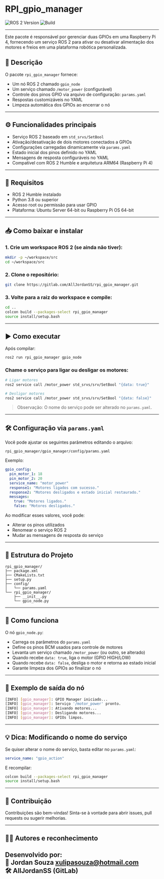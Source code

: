# RPI_gpio_manager  
![ROS 2 Version](https://img.shields.io/badge/ROS%202-Humble-green)
![Build](https://img.shields.io/badge/build-passing-brightgreen)

---

Este pacote é responsável por gerenciar duas GPIOs em uma Raspberry Pi 4, fornecendo um serviço ROS 2 para ativar ou desativar alimentação dos motores e freios em uma plataforma robótica personalizada.

## 📌 Descrição

O pacote `rpi_gpio_manager` fornece:

- Um nó ROS 2 chamado `gpio_node`
- Um serviço chamado `/motor_power` (configurável)
- Controle dos pinos GPIO via arquivo de configuração: `params.yaml`
- Respostas customizáveis no YAML
- Limpeza automática dos GPIOs ao encerrar o nó

---

## ⚙️ Funcionalidades principais

- Serviço ROS 2 baseado em `std_srvs/SetBool`
- Ativação/desativação de dois motores conectados a GPIOs
- Configurações carregadas dinamicamente via `params.yaml`
- Estado inicial dos pinos definido no YAML
- Mensagens de resposta configuráveis no YAML
- Compatível com ROS 2 Humble e arquitetura ARM64 (Raspberry Pi 4)

---

## 🧰 Requisitos

- ROS 2 Humble instalado
- Python 3.8 ou superior
- Acesso root ou permissão para usar GPIO
- Plataforma: Ubuntu Server 64-bit ou Raspberry Pi OS 64-bit

---

## 📥 Como baixar e instalar

### 1. Crie um workspace ROS 2 (se ainda não tiver):

```bash
mkdir -p ~/workspace/src
cd ~/workspace/src
```

### 2. Clone o repositório:

```bash
git clone https://gitlab.com/AllJordanSS/rpi_gpio_manager.git
```

### 3. Volte para a raiz do workspace e compile:

```bash
cd ..
colcon build --packages-select rpi_gpio_manager
source install/setup.bash
```

---

## ▶️ Como executar

Após compilar:

```bash
ros2 run rpi_gpio_manager gpio_node
```

### Chame o serviço para ligar ou desligar os motores:

```bash
# Ligar motores
ros2 service call /motor_power std_srvs/srv/SetBool "{data: true}"
```

```bash
# Desligar motores
ros2 service call /motor_power std_srvs/srv/SetBool "{data: false}"
```

> Observação: O nome do serviço pode ser alterado no `params.yaml`.

---

## 🛠️ Configuração via `params.yaml`

Você pode ajustar os seguintes parâmetros editando o arquivo:

```
rpi_gpio_manager/gpio_manager/config/params.yaml
```

Exemplo:

```yaml
gpio_config:
  pin_motor_1: 18
  pin_motor_2: 20
  service_name: "motor_power"
  response1: "Motores ligados com sucesso."
  response2: "Motores desligados e estado inicial restaurado."
  messages:
    true: "Motores ligados."
    false: "Motores desligados."
```

Ao modificar esses valores, você pode:

- Alterar os pinos utilizados
- Renomear o serviço ROS 2
- Mudar as mensagens de resposta do serviço

---

## 📁 Estrutura do Projeto

```
rpi_gpio_manager/
├── package.xml
├── CMakeLists.txt
├── setup.py
├── config/
│   └── params.yaml
└── rpi_gpio_manager/
    ├── __init__.py
    └── gpio_node.py
```

---

## 🧪 Como funciona

O nó `gpio_node.py`:

- Carrega os parâmetros do `params.yaml`
- Define os pinos BCM usados para controle de motores
- Levanta um serviço chamado `/motor_power` (ou outro, se alterado)
- Quando recebe `data: true`, liga o motor (GPIO HIGH/LOW)
- Quando recebe `data: false`, desliga o motor e retorna ao estado inicial
- Garante limpeza dos GPIOs ao finalizar o nó

---

## 📝 Exemplo de saída do nó

```bash
[INFO] [gpio_manager]: GPIO Manager iniciado...
[INFO] [gpio_manager]: Serviço '/motor_power' pronto.
[INFO] [gpio_manager]: Ativando motores...
[INFO] [gpio_manager]: Desligando motores...
[INFO] [gpio_manager]: GPIOs limpos.
```

---

## 💡 Dica: Modificando o nome do serviço

Se quiser alterar o nome do serviço, basta editar no `params.yaml`:

```yaml
service_name: "gpio_action"
```

E recompilar:

```bash
colcon build --packages-select rpi_gpio_manager
source install/setup.bash
```
---

## 👥 Contribuição

Contribuições são bem-vindas! Sinta-se à vontade para abrir issues, pull requests ou sugerir melhorias.


---

## 👨‍💻 Autores e reconhecimento

Desenvolvido por:  
👤 Jordan Souza <xulipasouza@hotmail.com>  
🛠 AllJordanSS (GitLab)
---


